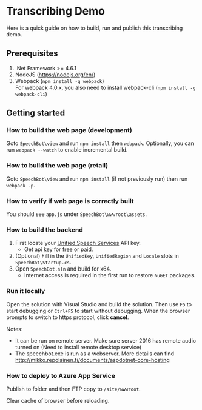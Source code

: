 # Transcribing Demo

Here is a quick guide on how to build, run and publish this transcribing demo.

## Prerequisites

<!-- 1. Azure SDK -->
1. .Net Framework >= 4.6.1
1. NodeJS (https://nodejs.org/en/)
1. Webpack (`npm install -g webpack`)    
    For webpack 4.0.x, you also need to install webpack-cli (`npm install -g webpack-cli`)

## Getting started

### How to build the web page (development)

Goto `SpeechBot\view` and run `npm install` then `webpack`. Optionally, you can run `webpack --watch` to enable incremental build.

### How to build the web page (retail)

Goto `SpeechBot\view` and run `npm install` (if not previously run) then run `webpack -p`.

### How to verify if web page is correctly built

<!-- You should see `app.js` and `<hashcode>.ttf` under `SpeechBot\wwwroot\assets`. -->
You should see `app.js` under `SpeechBot\wwwroot\assets`.

### How to build the backend

1. First locate your [Unified Speech Services](https://docs.microsoft.com/en-us/azure/cognitive-services/speech-service/overview) API key.  
    - Get api key for [free](https://azure.microsoft.com/en-us/try/cognitive-services/?api=speech-services) or [paid](https://go.microsoft.com/fwlink/?LinkId=872236&clcid=0x409).
2. (Optional) Fill in the `UnifiedKey`, `UnifiedRegion` and `Locale` slots in `SpeechBot\Startup.cs`. 
3. Open `SpeechBot.sln` and build for x64.  
    - Internet access is required in the first run to restore `NuGET` packages.

### Run it locally

Open the solution with Visual Studio and build the solution. Then use `F5` to start debugging or `Ctrl+F5` to start without debugging. When the browser prompts to switch to https protocol, click **cancel**.

Notes:
* It can be run on remote server. Make sure server 2016 has remote audio turned on (Need to install remote desktop service)
* The speechbot.exe is run as a webserver. More details can find 
  http://mikko.repolainen.fi/documents/aspdotnet-core-hosting

### How to deploy to Azure App Service

Publish to folder and then FTP copy to `/site/wwwroot`.

Clear cache of browser before reloading.